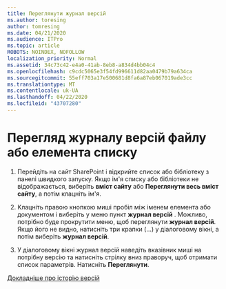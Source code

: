 ```yaml
---
title: Переглянути журнал версій
ms.author: toresing
author: tomresing
ms.date: 04/21/2020
ms.audience: ITPro
ms.topic: article
ROBOTS: NOINDEX, NOFOLLOW
localization_priority: Normal
ms.assetid: 34c73c42-e4a0-41ab-8eb8-a834d4bb04c4
ms.openlocfilehash: c9cdc5065e3f54fd996611d82aa0479b79a634ca
ms.sourcegitcommit: 55eff703a17e500681d8fa6a87eb067019ade3cc
ms.translationtype: MT
ms.contentlocale: uk-UA
ms.lasthandoff: 04/22/2020
ms.locfileid: "43707280"
---
```

# <a name="view-version-history-of-a-file-or-list-item"></a>Перегляд журналу версій файлу або елемента списку

1. Перейдіть на сайт SharePoint і відкрийте список або бібліотеку з панелі швидкого запуску. Якщо ім'я списку або бібліотеки не відображається, виберіть **вміст сайту** або **Переглянути весь вміст сайту**, а потім клацніть ім'я.
    
2. Клацніть правою кнопкою миші пробіл між іменем елемента або документом і виберіть у меню пункт **журнал версій** . Можливо, потрібно буде прокрутити меню, щоб переглянути **журнал версій**. Якщо його не видно, натисніть три крапки (...) у діалоговому вікні, а потім виберіть **журнал версій**.
    
3. У діалоговому вікні журнал версій наведіть вказівник миші на потрібну версію та натисніть стрілку вниз праворуч, щоб отримати список параметрів. Натисніть **Переглянути**.
    
[Докладніше про історію версій](https://go.microsoft.com/fwlink/?linkid=875709)
  

